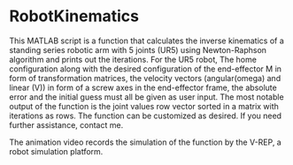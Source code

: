 # RobotKinematics
This MATLAB script is a function that calculates the inverse kinematics of a standing series robotic arm with 5 joints (UR5) using Newton-Raphson algorithm and prints out the iterations. For the UR5 robot, The home configuration along with the desired configuration of the end-effector M in form of transformation matrices, the velocity vectors (angular(omega) and linear (V)) in form of a screw axes in the end-effector frame, the absolute error and the initial guess must all be given as user input. The most notable output of the function is the joint values row vector sorted in a matrix with iterations as rows. The function can be customized as desired. If you need further assistance, contact me. 

The animation video records the simulation of the function by the V-REP, a robot simulation platform. 
